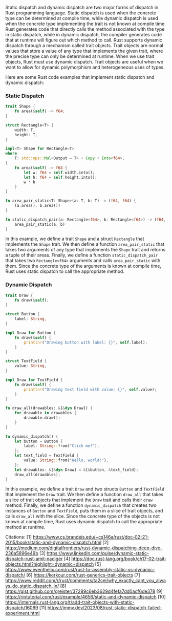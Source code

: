 Static dispatch and dynamic dispatch are two major forms of dispatch in Rust programming language. Static dispatch is used when the concrete type can be determined at compile time, while dynamic dispatch is used when the concrete type implementing the trait is not known at compile time. Rust generates code that directly calls the method associated with the type in static dispatch, while in dynamic dispatch, the compiler generates code that at runtime will figure out which method to call. Rust supports dynamic dispatch through a mechanism called trait objects. Trait objects are normal values that store a value of any type that implements the given trait, where the precise type can only be determined at runtime. When we use trait objects, Rust must use dynamic dispatch. Trait objects are useful when we want to allow for dynamic polymorphism and heterogeneous uses of types. 

Here are some Rust code examples that implement static dispatch and dynamic dispatch:

### Static Dispatch

```rust
trait Shape {
    fn area(&self) -> f64;
}

struct Rectangle<T> {
    width: T,
    height: T,
}

impl<T> Shape for Rectangle<T>
where
    T: std::ops::Mul<Output = T> + Copy + Into<f64>,
{
    fn area(&self) -> f64 {
        let w: f64 = self.width.into();
        let h: f64 = self.height.into();
        w * h
    }
}

fn area_pair_static<T: Shape>(a: T, b: T) -> (f64, f64) {
    (a.area(), b.area())
}

fn static_dispatch_pair(a: Rectangle<f64>, b: Rectangle<f64>) -> (f64, f64) {
    area_pair_static(a, b)
}
```

In this example, we define a trait `Shape` and a struct `Rectangle` that implements the `Shape` trait. We then define a function `area_pair_static` that takes two arguments of any type that implements the `Shape` trait and returns a tuple of their areas. Finally, we define a function `static_dispatch_pair` that takes two `Rectangle<f64>` arguments and calls `area_pair_static` with them. Since the concrete type of the arguments is known at compile time, Rust uses static dispatch to call the appropriate method.

### Dynamic Dispatch

```rust
trait Draw {
    fn draw(&self);
}

struct Button {
    label: String,
}

impl Draw for Button {
    fn draw(&self) {
        println!("Drawing button with label: {}", self.label);
    }
}

struct TextField {
    value: String,
}

impl Draw for TextField {
    fn draw(&self) {
        println!("Drawing text field with value: {}", self.value);
    }
}

fn draw_all(drawables: &[&dyn Draw]) {
    for drawable in drawables {
        drawable.draw();
    }
}

fn dynamic_dispatch() {
    let button = Button {
        label: String::from("Click me!"),
    };
    let text_field = TextField {
        value: String::from("Hello, world!"),
    };
    let drawables: &[&dyn Draw] = &[&button, &text_field];
    draw_all(drawables);
}
```

In this example, we define a trait `Draw` and two structs `Button` and `TextField` that implement the `Draw` trait. We then define a function `draw_all` that takes a slice of trait objects that implement the `Draw` trait and calls their `draw` method. Finally, we define a function `dynamic_dispatch` that creates two instances of `Button` and `TextField`, puts them in a slice of trait objects, and calls `draw_all` with the slice. Since the concrete type of the objects is not known at compile time, Rust uses dynamic dispatch to call the appropriate method at runtime.

Citations:
[1] https://www.cs.brandeis.edu/~cs146a/rust/doc-02-21-2015/book/static-and-dynamic-dispatch.html
[2] https://medium.com/digitalfrontiers/rust-dynamic-dispatching-deep-dive-236a5896e49b
[3] https://www.linkedin.com/pulse/dynamic-static-dispatch-rust-amit-nadiger
[4] https://doc.rust-lang.org/book/ch17-02-trait-objects.html?highlight=dynamic+dispatch
[5] https://www.eventhelix.com/rust/rust-to-assembly-static-vs-dynamic-dispatch/
[6] https://kerkour.com/rust-generics-trait-objects
[7] https://www.reddit.com/r/rust/comments/ta2cei/why_exactly_cant_you_always_do_static_dispatch_in/
[8] https://gist.github.com/greister/37289c6eb3629d4fefa7dd0acf6de378
[9] https://riptutorial.com/rust/example/4656/static-and-dynamic-dispatch
[10] https://internals.rust-lang.org/t/add-trait-objects-with-static-dispatch/16069
[11] https://jmmv.dev/2023/08/rust-static-dispatch-failed-experiment.html